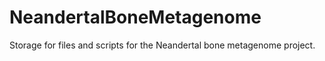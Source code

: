 NeandertalBoneMetagenome
========================

Storage for files and scripts for the Neandertal bone metagenome project.